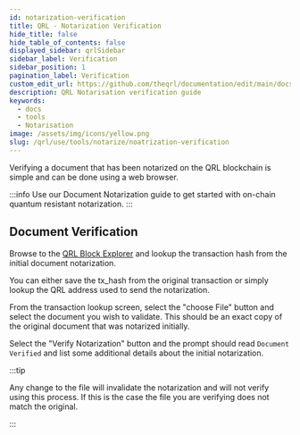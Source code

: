```yaml
---
id: notarization-verification
title: QRL - Notarization Verification
hide_title: false
hide_table_of_contents: false
displayed_sidebar: qrlSidebar
sidebar_label: Verification
sidebar_position: 1
pagination_label: Verification
custom_edit_url: https://github.com/theqrl/documentation/edit/main/docs/Use/notarize/verify-data.md
description: QRL Notarisation verification guide
keywords:
  - docs
  - tools
  - Notarisation
image: /assets/img/icons/yellow.png
slug: /qrl/use/tools/notarize/noatrization-verification
---
```


Verifying a document that has been notarized on the QRL blockchain is simple and can be done using a web browser.

:::info
Use our Document Notarization guide to get started with on-chain quantum resistant notarization.
:::


## Document Verification

Browse to the [QRL Block Explorer](https://explorer.theqrl.org) and lookup the transaction hash from the initial document notarization.

You can either save the tx_hash from the original transaction or simply lookup the QRL address used to send the notarization.

From the transaction lookup screen, select the "choose File" button and select the document you wish to validate. This should be an exact copy of the original document that was notarized initially.

Select the "Verify Notarization" button and the prompt should read `Document Verified` and list some additional details about the initial notarization.

:::tip

Any change to the file will invalidate the notarization and will not verify using this process. If this is the case the file you are verifying does not match the original.

:::